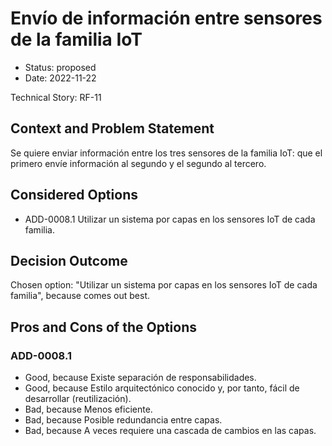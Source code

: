 # Envío de información entre sensores de la familia IoT

* Status: proposed
* Date: 2022-11-22

Technical Story: RF-11

## Context and Problem Statement

Se quiere enviar información entre los tres sensores de la familia IoT: que el primero envíe información al segundo y el segundo al tercero. 

## Considered Options

* ADD-0008.1 Utilizar un sistema por capas en los sensores IoT de cada familia.

## Decision Outcome

Chosen option: "Utilizar un sistema por capas en los sensores IoT de cada familia", because comes out best.

## Pros and Cons of the Options

### ADD-0008.1 

* Good, because Existe separación de responsabilidades.
* Good, because Estilo arquitectónico conocido y, por tanto, fácil de desarrollar (reutilización).
* Bad, because Menos eficiente.
* Bad, because Posible redundancia entre capas.
* Bad, because A veces requiere una cascada de cambios en las capas.

